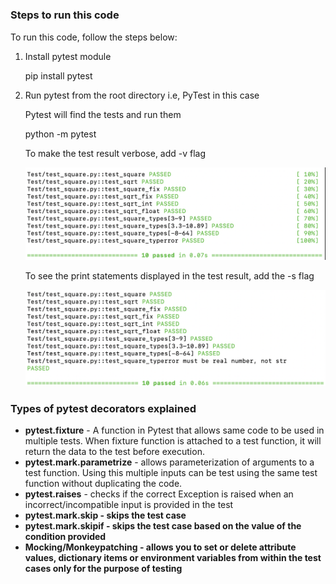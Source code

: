 # 
<h3>Steps to run this code</h3>
To run this code, follow the steps below:
<ol>
<li>Install pytest module

pip install pytest

<li> Run pytest from the root directory i.e, PyTest in this case

Pytest will find the tests and run them

python -m pytest

To make the test result verbose, add -v flag

![Screenshot](Images/Verbose.png)

To see the print statements displayed in the test result, add the -s flag

![Screenshot](Images/Print.png)

</ol>

<h3>Types of pytest decorators explained</h3>
<ul>
<li><b>pytest.fixture</b> - A function in Pytest that allows same code to be used in multiple tests.
When fixture function is attached to a test function, it will return the data to the test before execution.

<li><b>pytest.mark.parametrize</b> - allows parameterization of arguments to a test function. Using this multiple inputs can be test using the same test function without duplicating the code.

<li><b>pytest.raises</b> - checks if the correct Exception is raised when an incorrect/incompatible input is provided in the test

<li><b>pytest.mark.skip<b> - skips the test case 

<li><b>pytest.mark.skipif<b> - skips the test case based on the value of the condition provided

<li><b>Mocking/Monkeypatching<b> - allows you to set or delete attribute values, dictionary items or environment variables from within the test cases only for the purpose of testing

</ul>